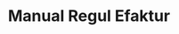 ---
id: 101
title: Manual Regul Efaktur
linkurl: https://kutt.it/hSL0j0
fitur : lainlain
createdTime : 12/01/2020
modifiedTime : 12/01/2020
topik: e-Faktur
color: ffd33d
img: efaktur.png
status: free
---